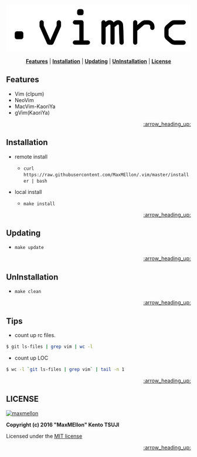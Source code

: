 <div name="top" align="center">
  <img
    src="https://raw.githubusercontent.com/MaxMEllon/demos/master/vimrc.jpg"
    alt="logo images"
  />
</div>

<p align="center">
  <b><a href="#features">Features</a></b>
  |
  <b><a href="#installation">Installation</a></b>
  |
  <b><a href="#updating">Updating</a></b>
  |
  <b><a href="#uninstallation">UnInstallation</a></b>
  |
  <b><a href="#license">License</a></b>
</p>

Features
---

  - Vim (clpum)
  - NeoVim
  - MacVim-KaoriYa
  - gVim(KaoriYa)

<p align="right"><a href="#top">:arrow_heading_up:</a></p>

Installation
---

  - remote install
    - `curl https://raw.githubusercontent.com/MaxMEllon/.vim/master/installer | bash`

  - local install

    - `make install`

<p align="right"><a href="#top">:arrow_heading_up:</a></p>

Updating
---

  - `make update`

<p align="right"><a href="#top">:arrow_heading_up:</a></p>

UnInstallation
---

  - `make clean`

<p align="right"><a href="#top">:arrow_heading_up:</a></p>

Tips
---

- count up rc files.

```bash
$ git ls-files | grep vim | wc -l
```

- count up LOC

```bash
$ wc -l `git ls-files | grep vim` | tail -n 1
```

<p align="right"><a href="#top">:arrow_heading_up:</a></p>

LICENSE
---

[![maxmellon](https://avatars1.githubusercontent.com/u/9594376?v=3&u=8fd5ebc98054f4945469deef085ef244f3999206&s=80)](https://twitter.com/mozi_kke)

**Copyright (c) 2016 "MaxMEllon" Kento TSUJI**

Licensed under the [MIT license](./LICENSE.txt)


<p align="right"><a href="#top">:arrow_heading_up:</a></p>
